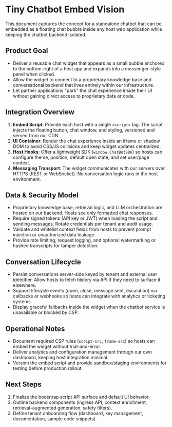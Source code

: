 # Tiny Chatbot Embed Vision

This document captures the concept for a standalone chatbot that can be embedded as a floating chat bubble inside any host web application while keeping the chatbot backend isolated.

## Product Goal
- Deliver a reusable chat widget that appears as a small bubble anchored to the bottom-right of a host app and expands into a messenger-style panel when clicked.
- Allow the widget to connect to a proprietary knowledge base and conversational backend that lives entirely within our infrastructure.
- Let partner applications "park" the chat experience inside their UI without gaining direct access to proprietary data or code.

## Integration Overview
1. **Embed Script**: Provide each host with a single `<script>` tag. The script injects the floating button, chat window, and styling, versioned and served from our CDN.
2. **UI Container**: Render the chat experience inside an iframe or shadow DOM to avoid CSS/JS collisions and keep widget updates centralized.
3. **Host Hooks**: Offer a lightweight SDK (`window.ChatBotSDK`) so hosts can configure theme, position, default open state, and set user/page context.
4. **Messaging Transport**: The widget communicates with our servers over HTTPS (REST or WebSocket). No conversation logic runs in the host environment.

## Data & Security Model
- Proprietary knowledge base, retrieval logic, and LLM orchestration are hosted on our backend. Hosts see only formatted chat responses.
- Require signed tokens (API key or JWT) when loading the script and sending messages. Rotate credentials per tenant and audit usage.
- Validate and whitelist context fields from hosts to prevent prompt injection or unauthorized data leakage.
- Provide rate limiting, request logging, and optional watermarking or hashed transcripts for tamper detection.

## Conversation Lifecycle
- Persist conversations server-side keyed by tenant and external user identifier. Allow hosts to fetch history via API if they need to surface it elsewhere.
- Support lifecycle events (open, close, message sent, escalation) via callbacks or webhooks so hosts can integrate with analytics or ticketing systems.
- Display graceful fallbacks inside the widget when the chatbot service is unavailable or blocked by CSP.

## Operational Notes
- Document required CSP rules (`script-src`, `frame-src`) so hosts can embed the widget without trial-and-error.
- Deliver analytics and configuration management through our own dashboard, keeping host integration minimal.
- Version the embed script and provide sandbox/staging environments for testing before production rollout.

## Next Steps
1. Finalize the bootstrap script API surface and default UI behavior.
2. Outline backend components (ingress API, context enrichment, retrieval-augmented generation, safety filters).
3. Define tenant onboarding flow (dashboard, key management, documentation, sample code snippets).
